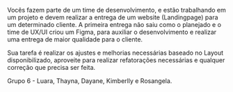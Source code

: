 Vocês fazem parte de um time de desenvolvimento, e estão trabalhando em um projeto e devem realizar a entrega de um website (Landingpage) para um determinado cliente. A primeira entrega não saiu como o planejado e o time de UX/UI criou um Figma, para auxiliar o desenvolvimento e realizar uma entrega de maior qualidade para o cliente.

Sua tarefa é realizar os ajustes e melhorias necessárias baseado no Layout disponibilizado, aproveite para realizar refatorações necessárias e qualquer correção que precisa ser feita.

Grupo 6 - Luara, Thayna, Dayane, Kimberlly e Rosangela.

